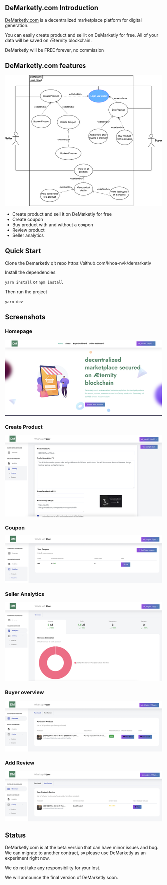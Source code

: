 ## DeMarketly.com Introduction 

[DeMarketly.com](https://DeMarketly.com/) is a decentralized marketplace platform for digital generation. 

You can easily create product and sell it on DeMarketly for free. All of your data will be saved on Æternity blockchain. 

DeMarketly will be FREE forever, no commission

## DeMarketly.com features 

![](/screenshots/use-cases.png)

- Create product and sell it on DeMarketly for free
- Create coupon 
- Buy product with and without a coupon 
- Review product
- Seller analytics

## Quick Start
Clone the Demarketly git repo 
https://github.com/khoa-nvk/demarketly

Install the dependencies

`yarn install` or `npm install`

Then run the project 

`yarn dev`

## Screenshots 

### Homepage

![](/screenshots/homepage.png)

### Create Product 

![](/screenshots/create_products.png)

### Coupon

![](/screenshots/coupons.png)

### Seller Analytics

![](/screenshots/analytics.png)

### Buyer overview

![](/screenshots/buyer_overview.png)

### Add Review

![](/screenshots/add-review.png)

## Status 

DeMarketly.com is at the beta version that can have minor issues and bug. We can migrate to another contract, so please use DeMarketly as an experiment right now.

We do not take any responsibility for your lost.

We will announce the final version of DeMarketly soon.


